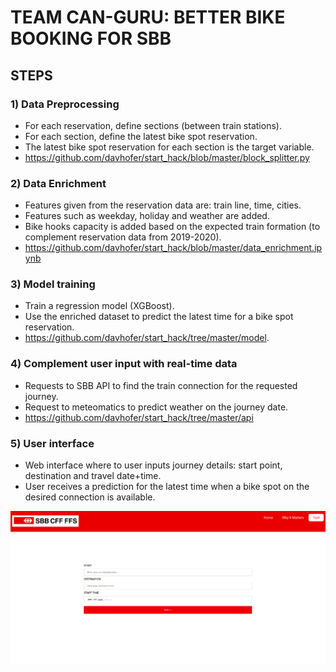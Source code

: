 #  TEAM CAN-GURU: BETTER BIKE BOOKING FOR SBB

## STEPS

### 1) Data Preprocessing

* For each reservation, define sections (between train stations).
* For each section, define the latest bike spot reservation.
* The latest bike spot reservation for each section is the target variable.
* https://github.com/davhofer/start_hack/blob/master/block_splitter.py

### 2) Data Enrichment

* Features given from the reservation data are: train line, time, cities.
* Features such as weekday, holiday and weather are added.
* Bike hooks capacity is added based on the expected train formation (to complement reservation data from 2019-2020).
* https://github.com/davhofer/start_hack/blob/master/data_enrichment.ipynb

### 3) Model training

* Train a regression model (XGBoost).
* Use the enriched dataset to predict the latest time for a bike spot reservation.
* https://github.com/davhofer/start_hack/tree/master/model.

### 4) Complement user input with real-time data
* Requests to SBB API to find the train connection for the requested journey.
* Request to meteomatics to predict weather on the journey date. 
* https://github.com/davhofer/start_hack/tree/master/api

### 5) User interface

* Web interface where to user inputs journey details: start point, destination and travel date+time.
* User receives a prediction for the latest time when a bike spot on the desired connection is available.

[<img src="website.png" width="800"/>](website.png)





